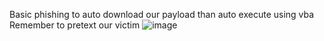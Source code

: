 Basic phishing to auto download our payload than auto execute using vba
Remember to pretext our victim
![image](https://github.com/VietTheBarbarian/OfficePhishing/assets/56415307/5683bbc3-0abb-40a1-9e22-69a2ce8f080f)
